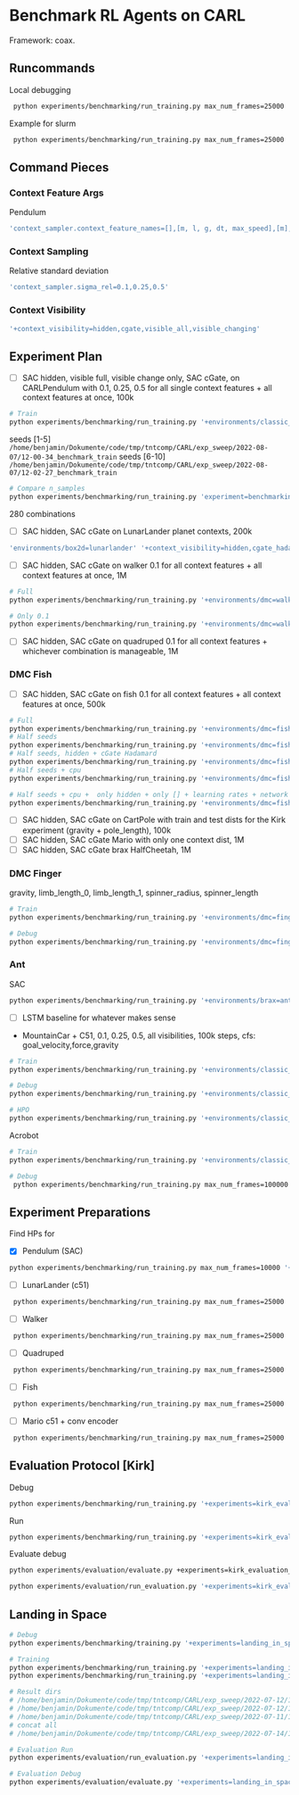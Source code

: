 # Benchmark RL Agents on CARL
Framework: coax.

## Runcommands
Local debugging
```bash
 python experiments/benchmarking/run_training.py max_num_frames=25000 '+environments/classic_control=pendulum' '+context_visibility=hidden' 'wandb.debug=true'
```

Example for slurm
```bash
 python experiments/benchmarking/run_training.py max_num_frames=25000 '+environments/classic_control=pendulum' '+context_visibility=hidden' 'wandb.debug=true' 'seed=range(1,11)' '+slurm=cpushort' -m
```

## Command Pieces

### Context Feature Args
Pendulum
```bash
'context_sampler.context_feature_names=[],[m, l, g, dt, max_speed],[m],[g],[l],[dt],[max_speed]'
```

### Context Sampling
Relative standard deviation
```bash
'context_sampler.sigma_rel=0.1,0.25,0.5'
```

### Context Visibility
```bash
'+context_visibility=hidden,cgate,visible_all,visible_changing'
```


## Experiment Plan
- [ ] SAC hidden, visible full, visible change only, SAC cGate, on CARLPendulum with 0.1, 0.25, 0.5 for all single context features + all context features at once, 100k
```bash
# Train
python experiments/benchmarking/run_training.py '+environments/classic_control=pendulum' 'seed=range(1,11)' '+context_visibility=hidden,cgate_hadamard,cgate_lstm,visible_all,visible_changing' 'context_sampler.context_feature_names=[],[m, l, g, dt, max_speed],[m],[g],[l],[dt],[max_speed]' 'context_sampler.sigma_rel=0.1,0.25,0.5' '+slurm=cpushort' 'hydra.launcher.cpus_per_task=1' 'hydra.launcher.timeout_min=240' -m
```
seeds [1-5]
`/home/benjamin/Dokumente/code/tmp/tntcomp/CARL/exp_sweep/2022-08-07/12-00-34_benchmark_train`
seeds [6-10]
`/home/benjamin/Dokumente/code/tmp/tntcomp/CARL/exp_sweep/2022-08-07/12-02-27_benchmark_train`


```bash
# Compare n_samples
python experiments/benchmarking/run_training.py 'experiment=benchmarking_n_samples' '+environments/classic_control=pendulum' 'seed=range(1,6)' '+context_visibility=hidden,cgate_hadamard,cgate_lstm' 'context_sampler.context_feature_names=[],[m, l, g, dt, max_speed],[m],[g],[l],[dt],[max_speed]' 'context_sampler.n_samples=100,1000,10000' 'context_sampler.sigma_rel=0.1' '+slurm=cpushort' 'hydra.launcher.timeout_min=240' -m
```
280 combinations

- [ ] SAC hidden, SAC cGate on LunarLander planet contexts, 200k
```bash
'environments/box2d=lunarlander' '+context_visibility=hidden,cgate_hadamard'
```
- [ ] SAC hidden, SAC cGate on walker 0.1 for all context features + all context features at once, 1M
```bash
# Full
python experiments/benchmarking/run_training.py '+environments/dmc=walker' 'seed=range(1,11)' '+context_visibility=hidden,cgate_hadamard,cgate_lstm,visible_all,visible_changing' 'context_sampler.context_feature_names=[],[gravity,density,joint_damping],[gravity],[density],[joint_damping]' 'context_sampler.sigma_rel=0.1,0.25,0.5' '+slurm=gpu' -m

# Only 0.1
python experiments/benchmarking/run_training.py '+environments/dmc=walker' 'seed=range(1,11)' '+context_visibility=hidden,cgate_hadamard,cgate_lstm,visible_all,visible_changing' 'context_sampler.context_feature_names=[],[gravity,density,joint_damping],[gravity],[density],[joint_damping]' 'context_sampler.sigma_rel=0.1' '+slurm=cpu' -m
```
- [ ] SAC hidden, SAC cGate on quadruped 0.1 for all context features + whichever combination is manageable, 1M

### DMC Fish
- [ ] SAC hidden, SAC cGate on fish 0.1 for all context features + all context features at once, 500k
```bash
# Full
python experiments/benchmarking/run_training.py '+environments/dmc=fish' 'seed=range(1,11)' '+context_visibility=hidden,cgate_hadamard,cgate_lstm,visible_all,visible_changing' 'context_sampler.context_feature_names=[],[gravity,density,joint_damping],[gravity],[density],[joint_damping]' 'context_sampler.sigma_rel=0.1,0.25,0.5' '+slurm=gpu' -m
# Half seeds
python experiments/benchmarking/run_training.py '+environments/dmc=fish' 'seed=range(1,6)' '+context_visibility=hidden,cgate_hadamard,cgate_lstm,visible_all,visible_changing' 'context_sampler.context_feature_names=[],[gravity,density,joint_damping],[gravity],[density],[joint_damping]' 'context_sampler.sigma_rel=0.1,0.25,0.5' '+slurm=gpu' -m
# Half seeds, hidden + cGate Hadamard
python experiments/benchmarking/run_training.py '+environments/dmc=fish' 'seed=range(1,6)' '+context_visibility=hidden,cgate_hadamard' 'context_sampler.context_feature_names=[],[gravity,density,joint_damping],[gravity],[density],[joint_damping]' 'context_sampler.sigma_rel=0.1,0.25,0.5' '+slurm=gpu' -m
# Half seeds + cpu
python experiments/benchmarking/run_training.py '+environments/dmc=fish' 'seed=range(1,6)' '+context_visibility=hidden,cgate_hadamard,cgate_lstm,visible_all,visible_changing' 'context_sampler.context_feature_names=[],[gravity,density,joint_damping],[gravity],[density],[joint_damping]' 'context_sampler.sigma_rel=0.1,0.25,0.5' '+slurm=cpu' -m

# Half seeds + cpu +  only hidden + only [] + learning rates + network widths
python experiments/benchmarking/run_training.py '+environments/dmc=fish' 'seed=range(1,6)' '+context_visibility=hidden' 'context_sampler.context_feature_names=[]' 'context_sampler.sigma_rel=0.1' '+slurm=cpu' 'learning_rate=0.001,0.02,0.005'  'network.width=32,64' 'hydra.launcher.mem_gb=10' -m
 ```
- [ ] SAC hidden, SAC cGate on CartPole with train and test dists for the Kirk experiment (gravity + pole_length), 100k
- [ ] SAC hidden, SAC cGate Mario with only one context dist, 1M
- [ ] SAC hidden, SAC cGate brax HalfCheetah, 1M

### DMC Finger
gravity, limb_length_0, limb_length_1, spinner_radius, spinner_length
```bash
# Train
python experiments/benchmarking/run_training.py '+environments/dmc=finger' 'seed=range(1,11)' '+context_visibility=hidden,cgate_hadamard,cgate_lstm,visible_all,visible_changing' 'context_sampler.context_feature_names=[],[limb_length_0,limb_length_1,spinner_length],[limb_length_0],[limb_length_1],[spinner_length]' 'context_sampler.sigma_rel=0.1,0.25,0.5' '+slurm=gpu' -m

# Debug
python experiments/benchmarking/run_training.py '+environments/dmc=finger' 'seed=4' '+context_visibility=cgate_hadamard' 'context_sampler.context_feature_names=[limb_length_0,limb_length_1,spinner_length]' 'context_sampler.sigma_rel=0.5' wandb.debug=true
```

### Ant
SAC
```bash
python experiments/benchmarking/run_training.py '+environments/brax=ant' 'seed=range(1,11)' '+context_visibility=hidden,cgate_hadamard,cgate_lstm,visible_all,visible_changing' 'context_sampler.context_feature_names=[],[gravity,friction,joint_stiffness],[gravity],[friction],[joint_stiffness]' 'context_sampler.sigma_rel=0.1,0.25,0.5' '+slurm=gpu' -m
```

- [ ] LSTM baseline for whatever makes sense

- MountainCar +  C51, 0.1, 0.25, 0.5, all visibilities, 100k steps, cfs: goal_velocity,force,gravity
```bash
# Train
python experiments/benchmarking/run_training.py '+environments/classic_control=mountaincar' 'seed=range(1,11)' '+context_visibility=hidden,cgate_hadamard,cgate_lstm,visible_all,visible_changing' 'context_sampler.context_feature_names=[],[goal_velocity,force,gravity],[goal_velocity],[force],[gravity]' 'context_sampler.sigma_rel=0.1,0.25,0.5' '+slurm=cpushort' -m

# Debug
python experiments/benchmarking/run_training.py '+environments/classic_control=mountaincar' max_num_frames=150_000 'seed=1' '+context_visibility=hidden' 'context_sampler.context_feature_names=[]' 'context_sampler.sigma_rel=0.1' 'wandb.debug=True'

# HPO
python experiments/benchmarking/run_training.py '+environments/classic_control=mountaincar' max_num_frames=1_000 'seed=456' '+context_visibility=hidden' 'context_sampler.context_feature_names=[]' '+hpo=mountaincar' 'wandb.debug=True' 'hydra.launcher=submitit_smac_local' -m
```

Acrobot
```bash
# Train
python experiments/benchmarking/run_training.py '+environments/classic_control=acrobot' 'seed=range(1,11)' '+context_visibility=hidden,cgate_hadamard,cgate_lstm,visible_all,visible_changing' 'context_sampler.context_feature_names=[],[link_length_1,link_length_2,link_mass_1,link_mass_2],[link_length_1],[link_length_2],[link_mass_1],[link_mass_2]' 'context_sampler.sigma_rel=0.1,0.25,0.5' '+slurm=cpushort' 'hydra.launcher.timeout_min=240' -m
```

```bash
# Debug
 python experiments/benchmarking/run_training.py max_num_frames=100000 '+environments/classic_control=acrobot' '+context_visibility=hidden' 'wandb.debug=true' '+algorithm=c51' 'eval_episodes=5' 
```



## Experiment Preparations
Find HPs for
- [x] Pendulum (SAC)
```bash
python experiments/benchmarking/run_training.py max_num_frames=10000 '+environments/classic_control=pendulum' '+context_visibility=hidden' 'wandb.debug=true' 'eval_episodes=5' 
```
- [ ] LunarLander (c51)
```bash
 python experiments/benchmarking/run_training.py max_num_frames=25000 '+environments/box2d=lunarlander' '+context_visibility=hidden' 'wandb.debug=true' '+algorithm=c51' 'eval_episodes=5' 
```
- [ ] Walker 
```bash
 python experiments/benchmarking/run_training.py max_num_frames=25000 '+environments/dmc=walker' '+context_visibility=hidden' 'wandb.debug=true' 'eval_episodes=5' 
```
- [ ] Quadruped
```bash
 python experiments/benchmarking/run_training.py max_num_frames=25000 '+environments/dmc=quadruped' '+context_visibility=hidden' 'wandb.debug=true' 'eval_episodes=5' 
```
- [ ] Fish
```bash
 python experiments/benchmarking/run_training.py max_num_frames=25000 '+environments/dmc=fish' '+context_visibility=hidden' 'wandb.debug=true' 'eval_episodes=5' 
```
- [ ] Mario c51 + conv encoder
```bash
 python experiments/benchmarking/run_training.py max_num_frames=25000 '+environments/misc=mario' '+context_visibility=hidden' 'wandb.debug=true' 'eval_episodes=5' 
```

## Evaluation Protocol [Kirk]
Debug
```bash
python experiments/benchmarking/run_training.py '+experiments=kirk_evaluation_protocol' 'wandb.debug=true' 'eval_episodes=5' 
```

Run
```bash
python experiments/benchmarking/run_training.py '+experiments=kirk_evaluation_protocol' 'seed=range(1,11)' 'kirk_evaluation_protocol.mode=A,B,C' '+context_visibility=hidden,cgate,visible_all,visible_changing' -m
```

Evaluate debug
```bash
python experiments/evaluation/evaluate.py +experiments=kirk_evaluation_protocol kirk_evaluation_protocol.distribution_type=test_extrapolation_all wandb.debug=True
```

```bash
python experiments/evaluation/run_evaluation.py '+experiments=kirk_evaluation_protocol' 'kirk_evaluation_protocol.distribution_type=train,test_interpolation,test_interpolation_combinatorial,test_extrapolation_single,test_extrapolation_all' -m --result_dir '/home/benjamin/Dokumente/code/tmp/tntcomp/CARL/exp_sweep/2022-07-01/14-14-50_benchmark_train/'
```

## Landing in Space
```bash
# Debug
python experiments/benchmarking/training.py '+experiments=landing_in_space' 'wandb.debug=true' 'eval_episodes=5'

# Training
python experiments/benchmarking/run_training.py '+experiments=landing_in_space' 'seed=range(1,11)' '+context_visibility=hidden,cgate_hadamard,cgate_lstm' -m
python experiments/benchmarking/run_training.py '+experiments=landing_in_space' 'seed=range(1,11)' '+context_visibility=visible_all,visible_changing' -m  

# Result dirs
# /home/benjamin/Dokumente/code/tmp/tntcomp/CARL/exp_sweep/2022-07-12/12-45-57_benchmark_train/
# /home/benjamin/Dokumente/code/tmp/tntcomp/CARL/exp_sweep/2022-07-12/10-27-33_benchmark_train/
# /home/benjamin/Dokumente/code/tmp/tntcomp/CARL/exp_sweep/2022-07-11/17-45-22_benchmark_train/
# concat all
# /home/benjamin/Dokumente/code/tmp/tntcomp/CARL/exp_sweep/2022-07-14/16-21-59_benchmark_train

# Evaluation Run
python experiments/evaluation/run_evaluation.py '+experiments=landing_in_space' --result_dir '/home/benjamin/Dokumente/code/tmp/tntcomp/CARL/exp_sweep/2022-07-14/16-21-59_benchmark_train' -m

# Evaluation Debug
python experiments/evaluation/evaluate.py '+experiments=landing_in_space' results_path='/home/benjamin/Dokumente/code/tmp/tntcomp/CARL/exp_sweep/2022-07-12/12-45-57_benchmark_train/0' 'wandb.debug=True'

```

